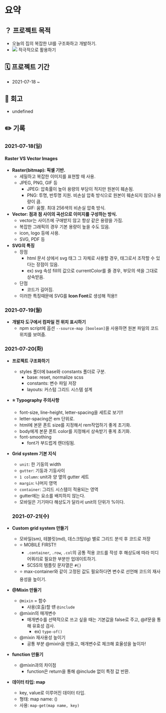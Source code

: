 # 요약

## ？ 프로젝트 목적

- 오늘의 집의 복잡한 UI를 구조화하고 개발하기.
- <img src="https://img.shields.io/badge/-SCSS-ff69b4"> 적극적으로 활용하기

## 🗓 프로젝트 기간

- 2021-07-18 ~

## 👀 회고

- undefined

## ✏️ 기록

### 2021-07-18(일)

#### Raster VS Vector Images

- **Raster(bitmap): 픽셀 기반.**
  - 세밀하고 복잡한 이미지를 표현할 때 사용.
  - JPEG, PNG, GIF 등
    - JPEG: 압축률이 높아 용량의 부담이 적지만 원본이 훼손됨.
    - PNG: 투명, 반투명 지원. 비손실 압축 방식으로 원본이 훼손되지 않으나 용량이 큼.
    - GIF: 움짤. 최대 256색의 비손실 압축 방식.
- **Vector: 점과 점 사이의 곡선으로 이미지를 구성하는 방식.**
  - vector는 사이즈에 구애받지 않고 항상 같은 용량을 가짐.
  - 복잡한 그래픽의 경우 기본 용량이 높을 수도 있음.
  - icon, logo 등에 사용.
  - SVG, PDF 등
- **SVG의 특징**
  - 장점
    - html 문서 상에서 svg 태그 그 자체로 사용할 경우, 태그로서 조작할 수 있다는 장점이 있음.
    - ex) svg 속성 fill의 값으로 currentColor를 줄 경우, 부모의 색을 그대로 상속받음.
  - 단점
    - 코드가 길어짐.
  - 이러한 특징때문에 SVG를 **Icon Font**로 생성해 적용!!

### 2021-07-19(월)

- **개발자 도구에서 컴파일 전 위치 표시하기**
  - npm script에 옵션 <code>--source-map [boolean]</code>을 사용하면 원본 파일의 코드 위치를 보여줌.

### 2021-07-20(화)

- **프로젝트 구조화하기**
  - styles 폴더에 base와 constants 폴더로 구분.
    - base: reset, normalize scss
    - constants: 변수 파일 저장
    - layouts: 커스텀 그리드 시스템 설계
- **⭐️ Typography 주의사항**
  - font-size, line-height, letter-spacing을 세트로 보기!!
  - letter-spacing은 em 단위로.
  - html에 본문 폰트 size를 지정해서 rem작업하기 좋게 초기화.
  - body에게 본문 폰트 color를 지정해서 상속받기 좋게 초기화.
  - font-smoothing
    - font가 부드럽게 렌더링됨.
- **Grid system 기본 지식**

  - <code>unit</code>: 한 기둥의 width
  - <code>gutter</code>: 기둥과 기둥사이
  - <code>1 column</code>: unit과 양 옆의 gutter 세트
  - <code>margin</code>: 나머지 영역
  - <code>container</code>: 그리드 시스템이 적용되는 영역
  - gutter에는 요소를 배치하지 않는다.
  - 모바일은 기기마다 해상도가 달라서 unit의 단위가 %이다.

  ### 2021-07-21(수)

- **Custom grid system 만들기**

  - 모바일(sm), 테블릿(md), 데스크탑(lg) 별로 그리드 분석 후 코드로 저장
  - ⭐️ MOBILE FIRST!!
    - <code>.container</code>, <code>.row</code>, <code>.col</code>의 공통 적용 코드를 작성 후 해상도에 따라 미디어쿼리로 필요한 부분만 업데이트하기.
    - SCSS의 템플릿 문자열은 <code>#{}</code>
  - ⭐️ max-container와 같이 고정된 값도 필요하다면 변수로 선언해 코드의 재사용성을 높이기.

- **@Mixin 만들기**

  - <code>@mixin</code> = 함수
    - 사용(호출)할 떈 <code>@include</code>
  - @mixin의 매개변수
    - 매개변수를 선택적으로 쓰고 싶을 때는 기본값을 false로 주고, @if문을 통해 유효성 검사.
      - ex) <code>type-of()</code>
  - @mixin 재사용성 높이기
    - 공통 부분 @mixin을 만들고, 매개변수로 체크해 효율성을 높이자!

- **function 만들기**

  - @mixin과의 차이점
    - function은 return을 통해 @include 없이 특정 값 반환.

- **데이터 타입: map**
  - key, value로 이루어진 데이터 타입.
  - 형태: map name: ()
  - 사용: <code>map-get(map name, key)</code>
